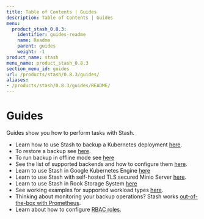 ```yaml
---
title: Table of Contents | Guides
description: Table of Contents | Guides
menu:
  product_stash_0.8.3:
    identifier: guides-readme
    name: Readme
    parent: guides
    weight: -1
product_name: stash
menu_name: product_stash_0.8.3
section_menu_id: guides
url: /products/stash/0.8.3/guides/
aliases:
- /products/stash/0.8.3/guides/README/
---
```


# Guides

Guides show you how to perform tasks with Stash.

- Learn how to use Stash to backup a Kubernetes deployment [here](/products/stash/0.8.3/guides/backup).
- To restore a backup see [here](/products/stash/0.8.3/guides/restore).
- To run backup in offline mode see [here](/products/stash/0.8.3/guides/offline_backup)
- See the list of supported backends and how to configure them [here](/products/stash/0.8.3/guides/backends).
- Learn to use Stash in Google Kubernetes Engine [here](/products/stash/0.8.3/guides/platforms/gke)
- Learn to use Stash with self-hosted TLS secured Minio Server [here](/products/stash/0.8.3/guides/platforms/minio).
- Learn to use Stash in Rook Storage System [here](/products/stash/0.8.3/guides/platforms/rook)
- See working examples for supported workload types [here](/products/stash/0.8.3/guides/workloads).
- Thinking about monitoring your backup operations? Stash works [out-of-the-box with Prometheus](/products/stash/0.8.3/guides/monitoring/overview).
- Learn about how to configure [RBAC roles](/products/stash/0.8.3/guides/rbac).
